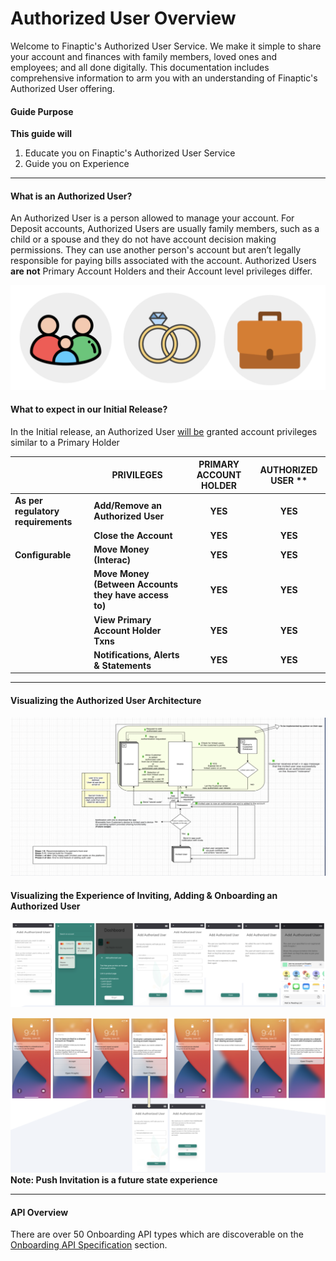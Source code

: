 # Authorized User Overview

Welcome to Finaptic's Authorized User Service. We make it simple to share your account and finances with family members, loved ones and employees; and all done digitally. This documentation includes comprehensive information to arm you with an understanding of Finaptic's Authorized User offering.

#### **Guide Purpose**

**This guide will**

1. Educate you on Finaptic's Authorized User Service
2. Guide you on Experience

----

#### What is an Authorized User?

An Authorized User is a person allowed to manage your account.
For Deposit accounts, Authorized Users are usually family members, such as a child or a spouse and they do not have account decision making permissions.
They can use another person's account but aren’t legally responsible for paying bills associated with the account.
Authorized Users **are not** Primary Account Holders and their Account level privileges differ.

![authuser-icons.png](images/authuser-icons.png)

#### What to expect in our Initial Release?

In the Initial release, an Authorized User <u>will be</u> granted account privileges similar to a Primary Holder

|                                    | PRIVILEGES                                            | PRIMARY ACCOUNT HOLDER | AUTHORIZED USER ** |
|:---------------------------------- | ----------------------------------------------------- |:----------------------:|:------------------:|
| **As per regulatory requirements** | **Add/Remove an Authorized User**                     | **YES**                | **YES**            |
|                                    | **Close the Account**                                 | **YES**                | **YES**            |
| **Configurable**                   | **Move Money (Interac)**                              | **YES**                | **YES**            |
|                                    | **Move Money (Between Accounts they have access to)** | **YES**                | **YES**            |
|                                    | **View Primary Account Holder Txns**                  | **YES**                | **YES**            |
|                                    | **Notifications, Alerts & Statements**                | **YES**                | **YES**            |

----

#### Visualizing the Authorized User Architecture

![authuser-arch.png](images/authuser-arch.png)

#### Visualizing the Experience of Inviting, Adding & Onboarding an Authorized User

![authuser-invite.png](images/authuser-invite.png)

![authuser-flow.png](images/authuser-flow.png)
**Note: Push Invitation is a future state experience**

____

#### API Overview

There are over 50 Onboarding API types which are discoverable on the [Onboarding API Specification](/../../API-Specifications/onboarding/) section. 
